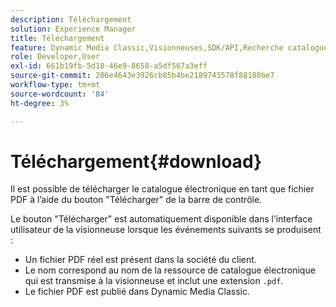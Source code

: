 ```yaml
---
description: Téléchargement
solution: Experience Manager
title: Téléchargement
feature: Dynamic Media Classic,Visionneuses,SDK/API,Recherche catalogue électronique
role: Developer,User
exl-id: 661b19fb-5d18-46e9-8658-a5df567a3eff
source-git-commit: 206e4643e3926cb85b4be2189743578f88180be7
workflow-type: tm+mt
source-wordcount: '84'
ht-degree: 3%

---
```


# Téléchargement{#download}

Il est possible de télécharger le catalogue électronique en tant que fichier PDF à l’aide du bouton &quot;Télécharger&quot; de la barre de contrôle.

Le bouton &quot;Télécharger&quot; est automatiquement disponible dans l’interface utilisateur de la visionneuse lorsque les événements suivants se produisent :

* Un fichier PDF réel est présent dans la société du client.
* Le nom correspond au nom de la ressource de catalogue électronique qui est transmise à la visionneuse et inclut une extension `.pdf`.
* Le fichier PDF est publié dans Dynamic Media Classic.
